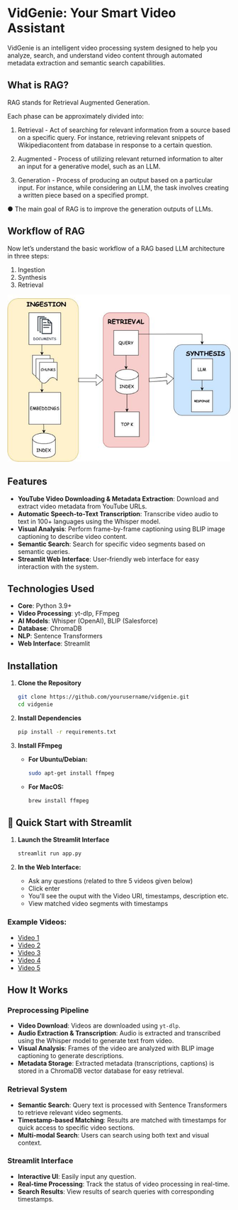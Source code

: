 # VidGenie: Your Smart Video Assistant

VidGenie is an intelligent video processing system designed to help you analyze, search, and understand video content through automated metadata extraction and semantic search capabilities. 

## What is RAG?

RAG stands for Retrieval Augmented Generation.

Each phase can be approximately divided into: 

  1. Retrieval - Act of searching for relevant information from a source based on a specific query. For instance, retrieving relevant snippets of Wikipediacontent from            database in response to a certain question.
        
  2. Augmented - Process of utilizing relevant returned information to alter an input for a generative model, such as an LLM.
        
  3. Generation - Process of producing an output based on a particular input. For instance, while considering an LLM, the task involves creating a written piece based            on a specified prompt.
  

● The main goal of RAG is to improve the generation outputs of LLMs.



## Workflow of RAG

Now let’s understand the basic workflow of a RAG based LLM architecture in three steps:

1. Ingestion
2. Synthesis
3. Retrieval

<img src="https://github.com/Ananya0104/Basic-RAG-Implementation/blob/main/rag.jpeg">

## Features
- **YouTube Video Downloading & Metadata Extraction**: Download and extract video metadata from YouTube URLs.
- **Automatic Speech-to-Text Transcription**: Transcribe video audio to text in 100+ languages using the Whisper model.
- **Visual Analysis**: Perform frame-by-frame captioning using BLIP image captioning to describe video content.
- **Semantic Search**: Search for specific video segments based on semantic queries.
- **Streamlit Web Interface**: User-friendly web interface for easy interaction with the system.

## Technologies Used
- **Core**: Python 3.9+
- **Video Processing**: yt-dlp, FFmpeg
- **AI Models**: Whisper (OpenAI), BLIP (Salesforce)
- **Database**: ChromaDB
- **NLP**: Sentence Transformers
- **Web Interface**: Streamlit

## Installation

1. **Clone the Repository**
    ```bash
    git clone https://github.com/yourusername/vidgenie.git
    cd vidgenie
    ```

2. **Install Dependencies**
    ```bash
    pip install -r requirements.txt
    ```

3. **Install FFmpeg**
    - **For Ubuntu/Debian:**
        ```bash
        sudo apt-get install ffmpeg
        ```
    - **For MacOS:**
        ```bash
        brew install ffmpeg
        ```

## 🚀 Quick Start with Streamlit

1. **Launch the Streamlit Interface**
    ```bash
    streamlit run app.py
    ```

2. **In the Web Interface:**
    - Ask any questions (related to thre 5 videos given below)
    - Click enter
    - You'll see the ouput with the Video URI, timestamps, description etc.
    - View matched video segments with timestamps

### Example Videos:
- [Video 1](https://www.youtube.com/watch?v=ftDsSB3F5kg)
- [Video 2](https://www.youtube.com/watch?v=kKFrbhZGNNI)
- [Video 3](https://www.youtube.com/watch?v=6qUxwZcTXHY)
- [Video 4](https://www.youtube.com/watch?v=MspNdsh0QcM)
- [Video 5](https://www.youtube.com/watch?v=Kf57KGwKa0w)


## How It Works

### Preprocessing Pipeline
- **Video Download**: Videos are downloaded using `yt-dlp`.
- **Audio Extraction & Transcription**: Audio is extracted and transcribed using the Whisper model to generate text from video.
- **Visual Analysis**: Frames of the video are analyzed with BLIP image captioning to generate descriptions.
- **Metadata Storage**: Extracted metadata (transcriptions, captions) is stored in a ChromaDB vector database for easy retrieval.

### Retrieval System
- **Semantic Search**: Query text is processed with Sentence Transformers to retrieve relevant video segments.
- **Timestamp-based Matching**: Results are matched with timestamps for quick access to specific video sections.
- **Multi-modal Search**: Users can search using both text and visual context.

### Streamlit Interface
- **Interactive UI**: Easily input any question.
- **Real-time Processing**: Track the status of video processing in real-time.
- **Search Results**: View results of search queries with corresponding timestamps. 

